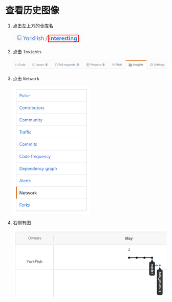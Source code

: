 # 查看历史图像

1. 点击左上方的仓库名

    ![](./imgs/06-01_repository_name.png)

2. 点击 `Insights`

    ![](./imgs/06-02_insights_option.png)

3. 点击 `Network`

    ![](./imgs/06-03_network_option.png)

4. 右侧有图

    ![](./imgs/06-04_history_graphic.png)